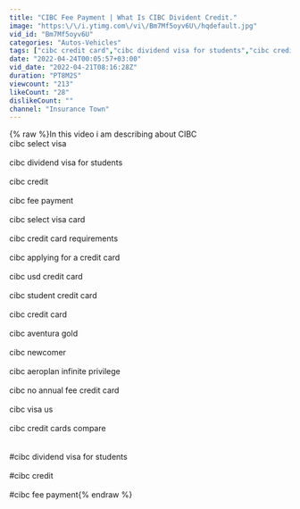 ```yaml
---
title: "CIBC Fee Payment | What Is CIBC Divident Credit."
image: "https:\/\/i.ytimg.com\/vi\/Bm7Mf5oyv6U\/hqdefault.jpg"
vid_id: "Bm7Mf5oyv6U"
categories: "Autos-Vehicles"
tags: ["cibc credit card","cibc dividend visa for students","cibc credit"]
date: "2022-04-24T00:05:57+03:00"
vid_date: "2022-04-21T08:16:28Z"
duration: "PT8M2S"
viewcount: "213"
likeCount: "28"
dislikeCount: ""
channel: "Insurance Town"
---
```

{% raw %}In this video i am describing about CIBC <br />cibc select visa<br /><br />cibc dividend visa for students<br /><br />cibc credit<br /><br />cibc fee payment<br /><br />cibc select visa card<br /><br />cibc credit card requirements<br /><br />cibc applying for a credit card<br /><br />cibc usd credit card<br /><br />cibc student credit card<br /><br />cibc credit card<br /><br />cibc aventura gold<br /><br />cibc newcomer<br /><br />cibc aeroplan infinite privilege<br /><br />cibc no annual fee credit card<br /><br />cibc visa us<br /><br />cibc credit cards compare<br /><br /><br />#cibc dividend visa for students<br /><br />#cibc credit<br /><br />#cibc fee payment{% endraw %}
